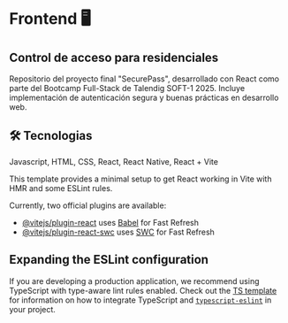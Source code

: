 # Frontend 🖥️
 
## Control de acceso para residenciales
 
 Repositorio del proyecto final "SecurePass", desarrollado con React como parte del Bootcamp Full-Stack de Talendig SOFT-1 2025. Incluye implementación de autenticación segura y buenas prácticas en desarrollo web.
 
 
 ## 🛠 Tecnologias
 Javascript, HTML, CSS, React, React Native, React + Vite
  

This template provides a minimal setup to get React working in Vite with HMR and some ESLint rules.

Currently, two official plugins are available:

- [@vitejs/plugin-react](https://github.com/vitejs/vite-plugin-react/blob/main/packages/plugin-react) uses [Babel](https://babeljs.io/) for Fast Refresh
- [@vitejs/plugin-react-swc](https://github.com/vitejs/vite-plugin-react/blob/main/packages/plugin-react-swc) uses [SWC](https://swc.rs/) for Fast Refresh

## Expanding the ESLint configuration

If you are developing a production application, we recommend using TypeScript with type-aware lint rules enabled. Check out the [TS template](https://github.com/vitejs/vite/tree/main/packages/create-vite/template-react-ts) for information on how to integrate TypeScript and [`typescript-eslint`](https://typescript-eslint.io) in your project.
